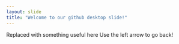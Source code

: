 ```yaml
---
layout: slide
title: "Welcome to our github desktop slide!"
---
```

Replaced with something useful here
Use the left arrow to go back!

